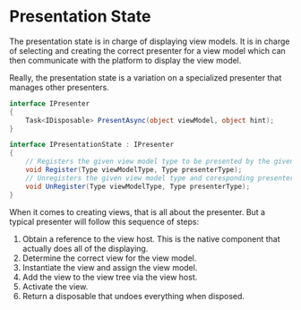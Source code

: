 # Presentation State

The presentation state is in charge of displaying view models. 
It is in charge of selecting and creating the correct presenter for a view model which can then communicate with the platform to display the view model.

Really, the presentation state is a variation on a specialized presenter that manages other presenters. 

```csharp
interface IPresenter
{
	Task<IDisposable> PresentAsync(object viewModel, object hint);
}

interface IPresentationState : IPresenter
{
	// Registers the given view model type to be presented by the given presenter type.
	void Register(Type viewModelType, Type presenterType);
	// Unregisters the given view model type and coresponding presenter type. 
	void UnRegister(Type viewModelType, Type presenterType);
}
```

When it comes to creating views, that is all about the presenter. But a typical presenter will follow this sequence of steps:

1. Obtain a reference to the view host. This is the native component that actually does all of the displaying.
2. Determine the correct view for the view model.
3. Instantiate the view and assign the view model.
4. Add the view to the view tree via the view host.
5. Activate the view.
6. Return a disposable that undoes everything when disposed.
